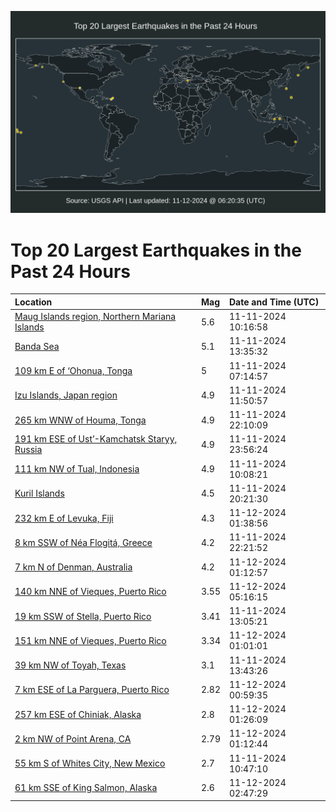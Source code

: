 ![Map](./map.png)

# Top 20 Largest Earthquakes in the Past 24 Hours

| Location | Mag | Date and Time (UTC) |
|:---|:---|:---|
| [Maug Islands region, Northern Mariana Islands](https://earthquake.usgs.gov/earthquakes/eventpage/us7000nr4w) | 5.6 | 11-11-2024 10:16:58 |
| [Banda Sea](https://earthquake.usgs.gov/earthquakes/eventpage/us7000nr5i) | 5.1 | 11-11-2024 13:35:32 |
| [109 km E of ‘Ohonua, Tonga](https://earthquake.usgs.gov/earthquakes/eventpage/us7000nr49) | 5 | 11-11-2024 07:14:57 |
| [Izu Islands, Japan region](https://earthquake.usgs.gov/earthquakes/eventpage/us7000nr5b) | 4.9 | 11-11-2024 11:50:57 |
| [265 km WNW of Houma, Tonga](https://earthquake.usgs.gov/earthquakes/eventpage/us7000nr9k) | 4.9 | 11-11-2024 22:10:09 |
| [191 km ESE of Ust’-Kamchatsk Staryy, Russia](https://earthquake.usgs.gov/earthquakes/eventpage/us7000nra5) | 4.9 | 11-11-2024 23:56:24 |
| [111 km NW of Tual, Indonesia](https://earthquake.usgs.gov/earthquakes/eventpage/us7000nr4u) | 4.9 | 11-11-2024 10:08:21 |
| [Kuril Islands](https://earthquake.usgs.gov/earthquakes/eventpage/us7000nr96) | 4.5 | 11-11-2024 20:21:30 |
| [232 km E of Levuka, Fiji](https://earthquake.usgs.gov/earthquakes/eventpage/us7000nrap) | 4.3 | 11-12-2024 01:38:56 |
| [8 km SSW of Néa Flogitá, Greece](https://earthquake.usgs.gov/earthquakes/eventpage/us7000nr9m) | 4.2 | 11-11-2024 22:21:52 |
| [7 km N of Denman, Australia](https://earthquake.usgs.gov/earthquakes/eventpage/us7000nraj) | 4.2 | 11-12-2024 01:12:57 |
| [140 km NNE of Vieques, Puerto Rico](https://earthquake.usgs.gov/earthquakes/eventpage/pr2024317000) | 3.55 | 11-12-2024 05:16:15 |
| [19 km SSW of Stella, Puerto Rico](https://earthquake.usgs.gov/earthquakes/eventpage/pr2024316000) | 3.41 | 11-11-2024 13:05:21 |
| [151 km NNE of Vieques, Puerto Rico](https://earthquake.usgs.gov/earthquakes/eventpage/pr71465453) | 3.34 | 11-12-2024 01:01:01 |
| [39 km NW of Toyah, Texas](https://earthquake.usgs.gov/earthquakes/eventpage/tx2024weow) | 3.1 | 11-11-2024 13:43:26 |
| [7 km ESE of La Parguera, Puerto Rico](https://earthquake.usgs.gov/earthquakes/eventpage/pr71465443) | 2.82 | 11-12-2024 00:59:35 |
| [257 km ESE of Chiniak, Alaska](https://earthquake.usgs.gov/earthquakes/eventpage/ak024eka41br) | 2.8 | 11-12-2024 01:26:09 |
| [2 km NW of Point Arena, CA](https://earthquake.usgs.gov/earthquakes/eventpage/nc75085506) | 2.79 | 11-12-2024 01:12:44 |
| [55 km S of Whites City, New Mexico](https://earthquake.usgs.gov/earthquakes/eventpage/tx2024weiy) | 2.7 | 11-11-2024 10:47:10 |
| [61 km SSE of King Salmon, Alaska](https://earthquake.usgs.gov/earthquakes/eventpage/ak024ekau0ox) | 2.6 | 11-12-2024 02:47:29 |
